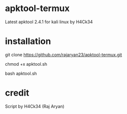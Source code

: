 # apktool-termux
Latest apktool 2.4.1 for kali linux by H4Ck34

# installation
git clone https://github.com/rajaryan23/apktool-termux.git


chmod +x apktool.sh

bash apktool.sh

# credit
Script by H4Ck34 (Raj Aryan)
